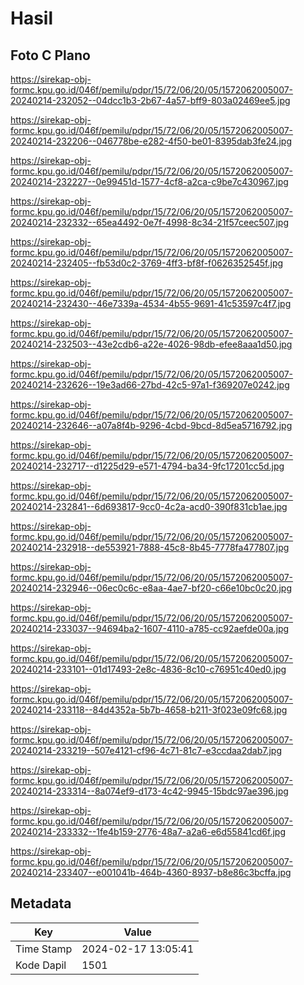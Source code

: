 # Hasil

## Foto C Plano

https://sirekap-obj-formc.kpu.go.id/046f/pemilu/pdpr/15/72/06/20/05/1572062005007-20240214-232052--04dcc1b3-2b67-4a57-bff9-803a02469ee5.jpg

https://sirekap-obj-formc.kpu.go.id/046f/pemilu/pdpr/15/72/06/20/05/1572062005007-20240214-232206--046778be-e282-4f50-be01-8395dab3fe24.jpg

https://sirekap-obj-formc.kpu.go.id/046f/pemilu/pdpr/15/72/06/20/05/1572062005007-20240214-232227--0e99451d-1577-4cf8-a2ca-c9be7c430967.jpg

https://sirekap-obj-formc.kpu.go.id/046f/pemilu/pdpr/15/72/06/20/05/1572062005007-20240214-232332--65ea4492-0e7f-4998-8c34-21f57ceec507.jpg

https://sirekap-obj-formc.kpu.go.id/046f/pemilu/pdpr/15/72/06/20/05/1572062005007-20240214-232405--fb53d0c2-3769-4ff3-bf8f-f0626352545f.jpg

https://sirekap-obj-formc.kpu.go.id/046f/pemilu/pdpr/15/72/06/20/05/1572062005007-20240214-232430--46e7339a-4534-4b55-9691-41c53597c4f7.jpg

https://sirekap-obj-formc.kpu.go.id/046f/pemilu/pdpr/15/72/06/20/05/1572062005007-20240214-232503--43e2cdb6-a22e-4026-98db-efee8aaa1d50.jpg

https://sirekap-obj-formc.kpu.go.id/046f/pemilu/pdpr/15/72/06/20/05/1572062005007-20240214-232626--19e3ad66-27bd-42c5-97a1-f369207e0242.jpg

https://sirekap-obj-formc.kpu.go.id/046f/pemilu/pdpr/15/72/06/20/05/1572062005007-20240214-232646--a07a8f4b-9296-4cbd-9bcd-8d5ea5716792.jpg

https://sirekap-obj-formc.kpu.go.id/046f/pemilu/pdpr/15/72/06/20/05/1572062005007-20240214-232717--d1225d29-e571-4794-ba34-9fc17201cc5d.jpg

https://sirekap-obj-formc.kpu.go.id/046f/pemilu/pdpr/15/72/06/20/05/1572062005007-20240214-232841--6d693817-9cc0-4c2a-acd0-390f831cb1ae.jpg

https://sirekap-obj-formc.kpu.go.id/046f/pemilu/pdpr/15/72/06/20/05/1572062005007-20240214-232918--de553921-7888-45c8-8b45-7778fa477807.jpg

https://sirekap-obj-formc.kpu.go.id/046f/pemilu/pdpr/15/72/06/20/05/1572062005007-20240214-232946--06ec0c6c-e8aa-4ae7-bf20-c66e10bc0c20.jpg

https://sirekap-obj-formc.kpu.go.id/046f/pemilu/pdpr/15/72/06/20/05/1572062005007-20240214-233037--94694ba2-1607-4110-a785-cc92aefde00a.jpg

https://sirekap-obj-formc.kpu.go.id/046f/pemilu/pdpr/15/72/06/20/05/1572062005007-20240214-233101--01d17493-2e8c-4836-8c10-c76951c40ed0.jpg

https://sirekap-obj-formc.kpu.go.id/046f/pemilu/pdpr/15/72/06/20/05/1572062005007-20240214-233118--84d4352a-5b7b-4658-b211-3f023e09fc68.jpg

https://sirekap-obj-formc.kpu.go.id/046f/pemilu/pdpr/15/72/06/20/05/1572062005007-20240214-233219--507e4121-cf96-4c71-81c7-e3ccdaa2dab7.jpg

https://sirekap-obj-formc.kpu.go.id/046f/pemilu/pdpr/15/72/06/20/05/1572062005007-20240214-233314--8a074ef9-d173-4c42-9945-15bdc97ae396.jpg

https://sirekap-obj-formc.kpu.go.id/046f/pemilu/pdpr/15/72/06/20/05/1572062005007-20240214-233332--1fe4b159-2776-48a7-a2a6-e6d55841cd6f.jpg

https://sirekap-obj-formc.kpu.go.id/046f/pemilu/pdpr/15/72/06/20/05/1572062005007-20240214-233407--e001041b-464b-4360-8937-b8e86c3bcffa.jpg


## Metadata

| Key        | Value               |
| ---------- | ------------------- |
| Time Stamp | 2024-02-17 13:05:41 |
| Kode Dapil | 1501                |




